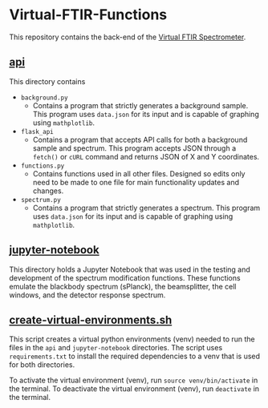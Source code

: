 # Virtual-FTIR-Functions

This repository contains the back-end of the [Virtual FTIR Spectrometer](https://github.com/RastonLab/Virtual-FTIR-Spectrometer).

## [api](https://github.com/RastonLab/Virtual-FTIR-Functions/tree/main/api)

This directory contains

- `background.py`
  - Contains a program that strictly generates a background sample. This program uses `data.json` for its input and is capable of graphing using `mathplotlib`.
- `flask_api`
  - Contains a program that accepts API calls for both a background sample and spectrum. This program accepts JSON through a `fetch()` or `cURL` command and returns JSON of X and Y coordinates.
- `functions.py`
  - Contains functions used in all other files. Designed so edits only need to be made to one file for main functionality updates and changes.
- `spectrum.py`
  - Contains a program that strictly generates a spectrum. This program uses `data.json` for its input and is capable of graphing using `mathplotlib`.

## [jupyter-notebook](https://github.com/RastonLab/Virtual-FTIR-Functions/tree/main/jupyter-notebook)

This directory holds a Jupyter Notebook that was used in the testing and development of the spectrum modification functions. These functions emulate the blackbody spectrum (sPlanck), the beamsplitter, the cell windows, and the detector response spectrum.

## [create-virtual-environments.sh](https://github.com/RastonLab/Virtual-FTIR-Functions/blob/main/create-virtual-environments.sh)

This script creates a virtual python environments (venv) needed to run the files in the `api` and `jupyter-notebook` directories. The script uses `requirements.txt` to install the required dependencies to a venv that is used for both directories.

To activate the virtual environment (venv), run `source venv/bin/activate` in the terminal. To deactivate the virtual environment (venv), run `deactivate` in the terminal.
